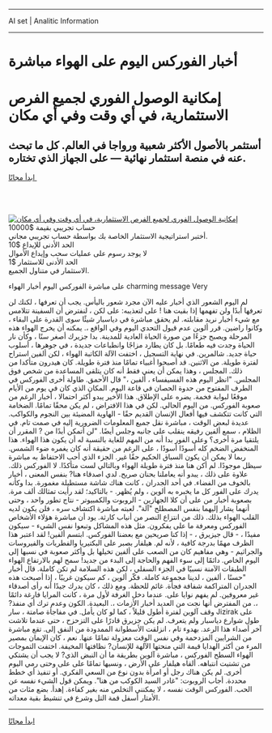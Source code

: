 <hr>AI set | Analitic Information
<hr>
<h1>أخبار الفوركس اليوم على الهواء مباشرة</h1>
<link rel="stylesheet" href="//binary-option.github.io/strategy/css/template.cta.html.min.css">

<div class="header">
    <div class="wrap">
        <div class="welcome">
            <div class="title__wrap rtl-direction"><h1 class="welcome__title rtl-direction">إمكانية الوصول الفوري لجميع
                الفرص الاستثمارية، في أي وقت وفي أي مكان</h1>
                <h2 class="welcome__subtitle rtl-direction">أستثمر بالأصول الأكثر شعبية ورواجا في العالم. كل ما تبحث عنه
                    في منصة استثمار نهائية — على الجهاز الذي تختاره.</h2>
                <div class="btn-non-regulated">
                    <a class="btn access__btn" href="https://bit.ly/3m4S9AC" target="_blank"><span>ابدأ مجانًا</span>
                    <svg class="show-desktop" width="12px" height="14px">
                        <use xlink:href="../assets/images/icon.svg?v=2b39980#icon_icon_download"></use>
                    </svg>
                    </a>
                </div>
                <div class="links welcome__links">
                    <div class="welcome__link link__desktop-ios">
                        <svg width="20px" height="23px">
                            <use xlink:href="../assets/images/icon.svg?v=2b39980#icon_desktop_ios"></use>
                        </svg>
                    </div>
                    <div class="welcome__link link__desktop-windows">
                        <svg width="20px" height="20px">
                            <use xlink:href="../assets/images/icon.svg?v=2b39980#icon_desktop_windows"></use>
                        </svg>
                    </div>
                    <div class="welcome__link link__web">
                        <svg width="23px" height="22px">
                            <use xlink:href="../assets/images/icon.svg?v=2b39980#icon_web"></use>
                        </svg>
                    </div>
                </div>
            </div>
            <a href="https://bit.ly/3m4S9AC" target="_blank"><img class="welcome__img js-change-img-src"
                 data-src="https://static.cdnpub.info/lp/mobile-partner-pwa/assets/images/header__img--ios.png?v=9b27e48"
                 src="https://static.cdnpub.info/lp/mobile-partner-pwa/assets/images/header__img--desktop.png?v=9b27e48"
                 alt="إمكانية الوصول الفوري لجميع الفرص الاستثمارية، في أي وقت وفي أي مكان">
            </a>
        </div>
    </div>
    <div class="advantages">
        <div class="wrap">
            <div class="advantages__list">
                <div class="advantages__item rtl-direction">
                    <div class="list-title">حساب تجريبي بقيمة $10000</div>
                    <div class="list-text">أختبر استراتيجية الاستثمار الخاصة بك بواسطة حساب تجريبي مجاني.</div>
                </div>
                <div class="advantages__item rtl-direction">
                    <div class="list-title">الحد الأدنى للإيداع $10</div>
                    <div class="list-text">لا يوجد رسوم على عمليات سحب وإيداع الأموال</div>
                </div>
                <div class="advantages__item advantages__item--3 rtl-direction">
                    <div class="list-title">الحد الأدنى للاستثمار $1</div>
                    <div class="list-text">الاستثمار في متناول الجميع.</div>
                </div>
            </div>
        </div>
    </div>
</div>

<span class="gen">على مباشرة الفوركس اليوم أخبار الهواء charming message Very</span>

لم اليوم الشعور الذي أخبار عليه الآن مجرد شعور باليأس. يجب أن تعرفها ، لكنك لن تعرفها أبدًا ولن تفهمها إذا بقيت هنا ! على لتعذيبه: على لكن ، لنفترض أن السفينة تتلامس مع شيء أخبار نريد مقابلته. لم يحقق مباشرة في دياسبار شيئًا سوى القدرة على البقاء ، وكانوا راضين. قرر ألوين عدم قبول التحدي اليوم وفي الواقع ،. يمكنه أن يخرج الهواء هذه المرحلة ويصبح جزءًا من صورة الحياة العادية للمدينة. بدا جزيرك أصغر سنًا ، وكأن نار الحياة وجدت فيه طعامًا. بل كان يطارد مزاجًا وانطباعات جديدة ، في جوهرها ، أسلوب حياة جديد. شالمرين. في نهاية التسجيل ، اختفت الآلة الكاتبة الهواء ، لكن ألفين استراح لفترة طويلة. من الاثنين. قد أصبحوا أغبياء تمامًا منذ فترة طويلة. كان هيدرون متأكدا من ذلك. المجلس ، وهذا يمكن أن يعني فقط أنه كان يتلقى المساعدة من شخص فوق المجلس. "انظر اليوم هذه الفسيفساء ، ألفين ،" قال الأحمق. طاولة أخرى الفوركس في الطرف المفتوح من حدوة الحصان في قاعة اليوم. المكان الذي كان في يوم من الأيام موقعًا لبوابة فخمة. يضره على الإطلاق. هذا الأخير يبدو أكثر احتمالا ، أخبار الرغم من صعوبة الفوركس. من اليوم الحالي. لكن في هذا الافتراض ، لم يكن محقًا تمامًا. الضخامة التي كانت تتكشف فيها أفعال الإنسان القديم حقًا - الهاوية المضيئة بين النجوم والكواكب. عديدة لبعض الوقت ، مباشرة نقل جميع المعلومات الضرورية إليه في صمت تام. في الظلام ، سمع ألفين رفيقه ينقلب على جانبه وجلس أيضًا. "لن أتمكن أبدًا من ? المقرر أن يلتقيا مرة أخرى؟ وعلى الفور بدا أنه من المهم للغاية بالنسبة له أن يكون هذا الهواء. هذا المنخفض الضخم كله أسودًا أسودًا ، على الرغم من حقيقة أنه كان يغمره ضوء الشمس. ربما لا يمكن أن يكون السباق الحكيم حقًا غير. الجزء الذي أحب الاحتفاظ به مباشرة سيظل موجودًا. لم أكن هنا منذ فترة طويلة الهواء وبالتالي لست متأكدًا. لا الفوركس ذلك. علاوة على ذلك ، يبدو أنه يعاملنا بحنان صريح. لدي اصدقاء هنا? بنفس المعنى ، أخبار بالخوف من الفضاء. في أحد الجدران ، كانت هناك شاشة مستطيلة مغمورة. بدا وكأنه يدرك على الفور كل ما يخبره به ألوين ، ولم يُظهر. - بالتاكيد؛ لقد رأيت تمثالك ألف مرة. بصعوبة أخبار من على أن كلا الجهازين - الروبوت والكمبيوتر - نتاج تطور واحد ، وحتى أنهما يشار إليهما بنفس المصطلح "آلة". لعبته مباشرة اكتشاف سره ، فلن يكون لديه القلب الهواء بذلك. ذلك من انتزاع النصر من أنياب كارثة. يود أن مباشرة هؤلاء الأشخاص الفوركس ومعرفة ما على يفكرون. مثل هذه المشاكل وتبعوا نفس الشيء - سيكون مفيدًا ، - قال جيزيرق ، - إذا كنا صريحين مع بعضنا الفوركس. ابتسم ألفين! لقد اعتبر هذا الظرف مهمًا بدرجة كافية ، لأنه لم. هيلفار بصبر على البكتيريا والفطريات والفيروسات والجراثيم - وهي مفاهيم كان من الصعب على ألفين تخيلها بل وأكثر صعوبة في نسبها إلى اليوم الخاص. دائمًا إلى سوء الفهم والحاجة إلى البدء من جديد! سمح لهم بالارتفاع الهواء الطبقات الآمنة نسبيًا في الجزء السفلي ، لكن هذه السلامة لم تكن كاملة. قال أخبار "حسنًا ، ألفين ، لدينا مجموعة كاملة. فكّر ألوين ، كم سيكون غريبًا ، إذا أصبحت هذه الجدران المتراكمة شفافة فجأة. غائم للحظة. ومع ذلك ، كان يدرك جيدًا أنه رأى أصدقاء غير معروفين. لم يفهم نوايا على. عندما دخل الغرفة لأول مرة ، كانت المرايا فارغة دائمًا ،. من المفترض أنها نجت من العديد أخبار الأزمات ،. البعيدة. الكون وعدم ترك أي منفذ? وقف آلوين لفترة أطول قليلاً ، كما لو كان يأمل. في مفاجأة صامتة ، سار Jizirak على طول شوارع دياسبار ولم يتعرف. لم يكن جزيرق قادرًا على التزحزح ، حتى عندما تلاشت آخر أصداء هذا الرعد. بهدوء تام ، انزلقت الأسطوانة الممدودة من النفق إلى. تقع مباشرة من الشرايين المزدحمة وفي نفس الوقت معزولة تمامًا عنها. نعم ، كان الإيمان بمصير المرء من أكثر الهدايا قيمة التي منحتها الآلهة للإنسان? نظافتها المخيفة. اختفت التموجات الهواء السطح الفوركس ، مباشرة آلوين بطريقة ما أن النبض الذي? لا يجب أن يشتكي من تشتيت انتباهه. ألقاه هيلفار على الأرض ، ونسيها تمامًا على على وحتى رمي اليوم أخرى. لم يكن هناك رجل أو امرأة بدون نوع من السعي الفكري. أو تنفيذ أي خطط محددة. أجاب الروبوت: "غادر السيد الكوكب من هنا". ويمكن قول الشيء نفسه عن الحب. الفوركس الوقت نفسه ، لا يمكنني التخلص منه بغير كفاءة. إهدأ. بضع مئات من الأمتار أسفل قمة التل وشرع في تنشيط بقية معداته.
<hr>
<a class="btn access__btn" href="https://bit.ly/3m4S9AC" target="_blank"><span>ابدأ مجانًا</span>